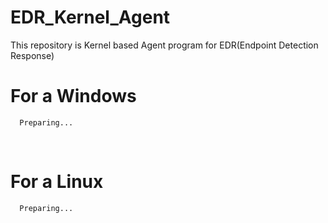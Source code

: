 # EDR_Kernel_Agent
This repository is Kernel based Agent program for EDR(Endpoint Detection Response)

# For a Windows
```
  Preparing...
```
<br>

# For a Linux

```
  Preparing...
```

<br>
